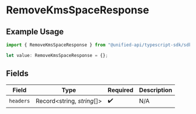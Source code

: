 # RemoveKmsSpaceResponse

## Example Usage

```typescript
import { RemoveKmsSpaceResponse } from "@unified-api/typescript-sdk/sdk/models/operations";

let value: RemoveKmsSpaceResponse = {};
```

## Fields

| Field                      | Type                       | Required                   | Description                |
| -------------------------- | -------------------------- | -------------------------- | -------------------------- |
| `headers`                  | Record<string, *string*[]> | :heavy_check_mark:         | N/A                        |
